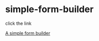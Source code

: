 # simple-form-builder
click the link

[A simple form builder](https://github.com/Gowtham-beep/simple-form-builder.git)

